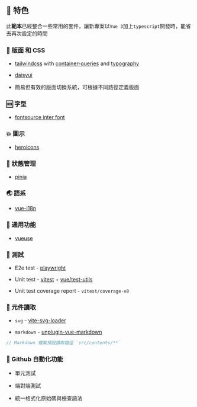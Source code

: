 ## 🚀 特色

此**範本**已經整合一些常用的套件，讓新專案以`Vue 3`加上`typescript`開發時，能省去再次設定的時間

### 💠 版面 和 CSS

- [tailwindcss](https://tailwindcss.com/) with [container-queries](https://github.com/tailwindlabs/tailwindcss-container-queries) and [typography](https://tailwindcss.com/docs/typography-plugin)

- [daisyui](https://daisyui.com/)

- 簡易但有效的版面切換系統，可根據不同路徑定義版面

### 🆒 字型

- [fontsource inter font](https://fontsource.org/fonts/inter)

### 💥 圖示

- [heroicons](https://heroicons.com/)

### 🍍 狀態管理

- [pinia](https://pinia.vuejs.org/)

### 🌏 語系

- [vue-i18n](https://vue-i18n.intlify.dev/)

### 🧭 通用功能

- [vueuse](https://vueuse.org/)

### 🦅 測試

- E2e test - [playwright](https://playwright.dev/)

- Unit test - [vitest](https://vitest.dev/) + [vue/test-utils](https://test-utils.vuejs.org/guide/)

- Unit test coverage report - `vitest/coverage-v8`

### 🚎 元件讀取

- `svg` - [vite-svg-loader](https://github.com/jpkleemans/vite-svg-loader)

- `markdown` - [unplugin-vue-markdown](https://github.com/unplugin/unplugin-vue-markdown)

```js
// Markdown 檔案預設讀取路徑 `src/contents/**`
```

### 🤖 Github 自動化功能

- 單元測試

- 端對端測試

- 統一格式化原始碼與檢查語法
